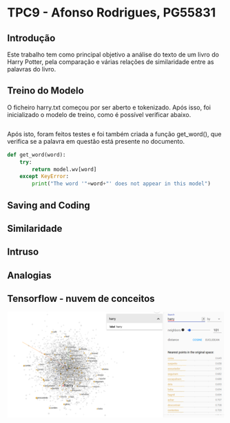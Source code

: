 # TPC9 - Afonso Rodrigues, PG55831

## Introdução

Este trabalho tem como principal objetivo a análise do texto de um livro do Harry Potter, pela comparação e várias relações de similaridade entre as palavras do livro.

## Treino do Modelo

O ficheiro harry.txt começou por ser aberto e tokenizado. Após isso, foi inicializado o modelo de treino, como é possível verificar abaixo.

```python

```


Após isto, foram feitos testes e foi também criada a função get_word(), que verifica se a palavra em questão está presente no documento.

```python
def get_word(word):
    try:
        return model.wv[word]
    except KeyError:
        print("The word '"+word+"' does not appear in this model")
```

## Saving and Coding

## Similaridade

## Intruso

## Analogias

## Tensorflow - nuvem de conceitos

<img src="nuvem.png">

